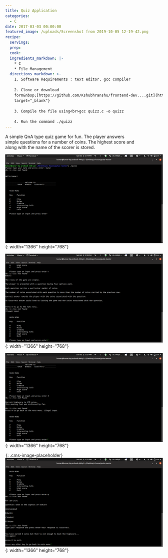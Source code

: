 ```yaml
---
title: Quiz Application
categories:
  - C
date: 2017-03-03 00:00:00
featured_image: /uploads/Screenshot from 2019-10-05 12-19-42.png
recipe:
  servings:
  prep:
  cook:
  ingredients_markdown: |-
    * C
    * File Management
  directions_markdown: >-
    1. Software Requirements : text editor, gcc compiler

    2. Clone or download
    form&nbsp;[https://github.com/Kshubhranshu/frontend-dev....git](https://github.com/Kshubhranshu/frontend-dev....git){:
    target="_blank"}

    3. Compile the file using<br>gcc quizz.c -o quizz

    4. Run the command ./quizz
---
```


A simple QnA type quiz game for fun. The player answers<br>simple questions for a number of coins. The highest score and<br>along with the name of the scorer is stored.

![](/uploads/screenshot-from-2019-10-05-12-19-42.png){: width="1366" height="768"}

![](/uploads/screenshot-from-2019-10-05-12-20-48.png){: width="1366" height="768"}

![](/uploads/screenshot-from-2019-10-05-12-21-14.png){: width="1366" height="768"}

![](data:image/png;base64,iVBORw0KGgoAAAANSUhEUgAAAAEAAAABCAYAAAAfFcSJAAAADUlEQVQYV2P4////fwAJ+wP9BUNFygAAAABJRU5ErkJggg==){: .cms-image-placeholder}![](/uploads/screenshot-from-2019-10-05-12-21-56.png){: width="1366" height="768"}
